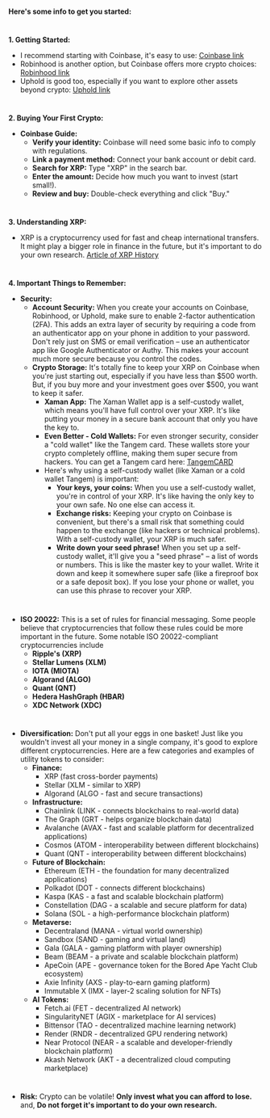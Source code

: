 #### Here's some info to get you started:

#
**1\. Getting Started:**

* I recommend starting with Coinbase, it's easy to use: [Coinbase link](https://coinbase.com/join/4R3JHCC)  
* Robinhood is another option, but Coinbase offers more crypto choices: [Robinhood link](https://join.robinhood.com/ulyssef1)  
* Uphold is good too, especially if you want to explore other assets beyond crypto: [Uphold link](https://wallet.uphold.com/signup?referral=358c417081&campaign=uw_p_d_w_acq_raf&utm_source=raf&utm_medium=referafriend)

#
**2\. Buying Your First Crypto:**

* **Coinbase Guide:**  
  * **Verify your identity:** Coinbase will need some basic info to comply with regulations.  
  * **Link a payment method:** Connect your bank account or debit card.  
  * **Search for XRP:** Type "XRP" in the search bar.  
  * **Enter the amount:** Decide how much you want to invest (start small\!).  
  * **Review and buy:** Double-check everything and click "Buy."

#
**3\. Understanding XRP:**

* XRP is a cryptocurrency used for fast and cheap international transfers. It might play a bigger role in finance in the future, but it's important to do your own research. [Article of XRP History](https://coinmarketcap.com/academy/article/xrp-a-history)

#
**4\. Important Things to Remember:**

* **Security:**  
  * **Account Security:** When you create your accounts on Coinbase, Robinhood, or Uphold, make sure to enable 2-factor authentication (2FA). This adds an extra layer of security by requiring a code from an authenticator app on your phone in addition to your password. Don't rely just on SMS or email verification – use an authenticator app like Google Authenticator or Authy. This makes your account much more secure because you control the codes.  
  * **Crypto Storage:** It's totally fine to keep your XRP on Coinbase when you're just starting out, especially if you have less than $500 worth. But, if you buy more and your investment goes over $500, you want to keep it safer.  
    * **Xaman App:** The Xaman Wallet app is a self-custody wallet, which means you'll have full control over your XRP. It's like putting your money in a secure bank account that only you have the key to.  
    * **Even Better \- Cold Wallets:** For even stronger security, consider a "cold wallet" like the Tangem card. These wallets store your crypto completely offline, making them super secure from hackers. You can get a Tangem card here: [TangemCARD](https://redirect.sale/tangem/?promocode=8PWWLW)  
    * Here's why using a self-custody wallet (like Xaman or a cold wallet Tangem) is important:  
      * **Your keys, your coins:** When you use a self-custody wallet, you're in control of your XRP. It's like having the only key to your own safe. No one else can access it.  
      * **Exchange risks:** Keeping your crypto on Coinbase is convenient, but there's a small risk that something could happen to the exchange (like hackers or technical problems). With a self-custody wallet, your XRP is much safer.  
      * **Write down your seed phrase\!** When you set up a self-custody wallet, it'll give you a "seed phrase" – a list of words or numbers. This is like the master key to your wallet. Write it down and keep it somewhere super safe (like a fireproof box or a safe deposit box). If you lose your phone or wallet, you can use this phrase to recover your XRP.

#
* **ISO 20022:** This is a set of rules for financial messaging. Some people believe that cryptocurrencies that follow these rules could be more important in the future. Some notable ISO 20022-compliant cryptocurrencies include
   * **Ripple's (XRP)**  
   * **Stellar Lumens (XLM)**  
   * **IOTA (MIOTA)**  
   * **Algorand (ALGO)**
   * **Quant (QNT)**  
   * **Hedera HashGraph (HBAR)**  
   * **XDC Network (XDC)**  

#  
* **Diversification:** Don't put all your eggs in one basket\! Just like you wouldn't invest all your money in a single company, it's good to explore different cryptocurrencies. Here are a few categories and examples of utility tokens to consider:  
  * **Finance:**  
    * XRP (fast cross-border payments)  
    * Stellar (XLM \- similar to XRP)  
    * Algorand (ALGO \- fast and secure transactions)  
  * **Infrastructure:**  
    * Chainlink (LINK \- connects blockchains to real-world data)  
    * The Graph (GRT \- helps organize blockchain data)  
    * Avalanche (AVAX \- fast and scalable platform for decentralized applications)  
    * Cosmos (ATOM \- interoperability between different blockchains)  
    * Quant (QNT \- interoperability between different blockchains)  
  * **Future of Blockchain:**  
    * Ethereum (ETH \- the foundation for many decentralized applications)  
    * Polkadot (DOT \- connects different blockchains)  
    * Kaspa (KAS \- a fast and scalable blockchain platform)  
    * Constellation (DAG \- a scalable and secure platform for data)  
    * Solana (SOL \- a high-performance blockchain platform)  
  * **Metaverse:**  
    * Decentraland (MANA \- virtual world ownership)  
    * Sandbox (SAND \- gaming and virtual land)  
    * Gala (GALA \- gaming platform with player ownership)  
    * Beam (BEAM \- a private and scalable blockchain platform)  
    * ApeCoin (APE \- governance token for the Bored Ape Yacht Club ecosystem)  
    * Axie Infinity (AXS \- play-to-earn gaming platform)  
    * Immutable X (IMX \- layer-2 scaling solution for NFTs)  
  * **AI Tokens:**  
    * Fetch.ai (FET \- decentralized AI network)  
    * SingularityNET (AGIX \- marketplace for AI services)  
    * Bittensor (TAO \- decentralized machine learning network)  
    * Render (RNDR \- decentralized GPU rendering network)  
    * Near Protocol (NEAR \- a scalable and developer-friendly blockchain platform)  
    * Akash Network (AKT \- a decentralized cloud computing marketplace)

#
* **Risk:** Crypto can be volatile\! **Only invest what you can afford to lose.** and, **Do not forget it's important to do your own research.**
